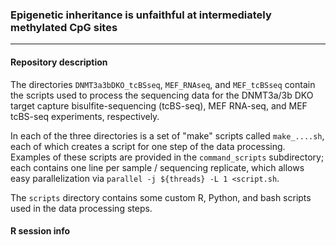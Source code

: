 ### Epigenetic inheritance is unfaithful at intermediately methylated CpG sites
---

#### Repository description
The directories `DNMT3a3bDKO_tcBSseq`, `MEF_RNAseq`, and `MEF_tcBSseq` contain the scripts used to process the sequencing data for the DNMT3a/3b DKO target capture bisulfite-sequencing (tcBS-seq), MEF RNA-seq, and MEF tcBS-seq experiments, respectively.

In each of the three directories is a set of "make" scripts called `make_....sh`, each of which creates a script for one step of the data processing. Examples of these scripts are provided in the `command_scripts` subdirectory; each contains one line per sample / sequencing replicate, which allows easy parallelization via `parallel -j ${threads} -L 1 <script.sh`.

The `scripts` directory contains some custom R, Python, and bash scripts used in the data processing steps.

#### R session info
